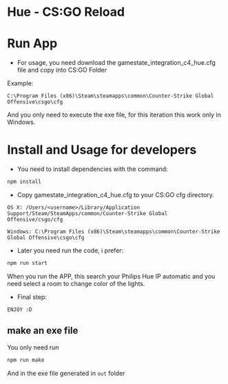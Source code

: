 # Hue - CS:GO Reload

# Run App
* For usage, you need download the gamestate_integration_c4_hue.cfg file and copy into CS:GO Folder

Example:

`C:\Program Files (x86)\Steam\steamapps\common\Counter-Strike Global Offensive\csgo\cfg`

And you only need to execute the exe file, for this iteration this work only in Windows.

# Install and Usage for developers

* You need to install dependencies with the command:
```bash
npm install
```

* Copy gamestate_integration_c4_hue.cfg to your CS:GO cfg directory.

```text
OS X: /Users/<username>/Library/Application Support/Steam/SteamApps/common/Counter-Strike Global Offensive/csgo/cfg
```

```text
Windows: C:\Program Files (x86)\Steam\steamapps\common\Counter-Strike Global Offensive\csgo\cfg
```

* Later you need run the code, i prefer:
```bash
npm run start
```

When you run the APP, this search your Philips Hue IP automatic and you need select a room to change color of the lights.

* Final step:
```text
ENJOY :D
```

## make an exe file

You only need run
```bash
npm run make
```
And in the exe file generated in `out` folder 
